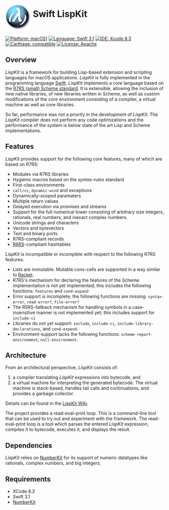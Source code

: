 <img src="Assets/lispkit_logo_small.png" alt="LispKit" width="80" height="80" align="middle" />&nbsp;Swift LispKit
======================================================

[![Platform: macOS](https://img.shields.io/badge/Platform-macOS-blue.svg?style=flat)](https://developer.apple.com/osx/)]
[![Language: Swift 3.1](https://img.shields.io/badge/Language-Swift%203.1-green.svg?style=flat)](https://developer.apple.com/swift/)
[![IDE: Xcode 8.3](https://img.shields.io/badge/IDE-Xcode%208.3-orange.svg?style=flat)](https://developer.apple.com/xcode/)
[![Carthage: compatible](https://img.shields.io/badge/Carthage-compatible-4BC51D.svg?style=flat)](https://github.com/Carthage/Carthage)
[![License: Apache](http://img.shields.io/badge/License-Apache-lightgrey.svg?style=flat)](https://raw.githubusercontent.com/objecthub/swift-lispkit/master/LICENSE)


## Overview

_LispKit_ is a framework for building Lisp-based extension and scripting languages
for macOS applications. _LispKit_ is fully implemented in the programming language
[Swift](http://www.swift.org). _LispKit_ implements a core language based on the
[R7RS (small) Scheme standard](http://www.r7rs.org). It is extensible,
allowing the inclusion of new native libraries, of new libraries written in Scheme, as
well as custom modifications of the core environment consisting of a compiler, a
virtual machine as well as core libraries.

So far, performance was not a priority in the development of _LispKit_. The _LispKit_
compiler does not perform any code optimizations and the performance of the system is
below state of the art Lisp and Scheme implementations.


## Features

_LispKit_ provides support for the following core features, many of which are based on R7RS:

  - Modules via R7RS libraries
  - Hygienic macros based on the _syntax-rules_ standard
  - First-class environments
  - `call/cc`, `dynamic-wind` and exceptions
  - Dynamically-scoped paramaters
  - Multiple return values
  - Delayed execution via promises and streams
  - Support for the full numerical tower consisting of arbitrary size integers, rationals,
    real numbers, and inexact complex numbers.
  - Unicode strings and characters
  - Vectors and bytevectors
  - Text and binary ports
  - R7RS-compliant records
  - [R6RS](http://www.r6rs.org)-compliant hashtables

_LispKit_ is incompatible or incomplete with respect to the following R7RS features:

  - Lists are immutable. Mutable cons-cells are supported in a way similar to
    [Racket](https://racket-lang.org).
  - R7RS's mechanism for declaring the features of the Scheme implementation is not yet
    implemented; this includes the following functions: `features` and `cond-expand`
  - Error support is incomplete; the following functions are missing: `syntax-error`,
    `read-error?`, `file-error?`
  - The R5RS-fallback mechanism for handling symbols in a case-insensitive manner is not
    implemented yet; this includes support for `include-ci`
  - Libraries do not yet support: `include`, `include-ci`, `include-library-declarations`, and
    `cond-expand`.
  - Environment-support lacks the following functions: `scheme-report-environment`,
    `null-environment`.


## Architecture

From an architectural perspective, _LispKit_ consists of:

1. a compiler translating _LispKit_ expressions into bytecode, and
2. a virtual machine for interpreting the generated bytecode. The virtual machine is
stack-based, handles tail calls and continuations, and provides a garbage collector.

Details can be found in the [LispKit Wiki](https://github.com/objecthub/swift-lispkit/wiki).

The project provides a read-eval-print loop. This is a command-line tool that can be used
to try out and experiment with the framework. The read-eval-print loop is a tool which parses
the entered _LispKit_ expression, compiles it to bytecode, executes it, and
displays the result.


## Dependencies

_LispKit_ relies on [NumberKit](http://github.com/objecthub/swift-numberkit)
for its support of numeric datatypes like rationals, complex numbers, and big integers.


## Requirements

- XCode 8.3
- Swift 3.1
- [NumberKit](http://github.com/objecthub/swift-numberkit)

